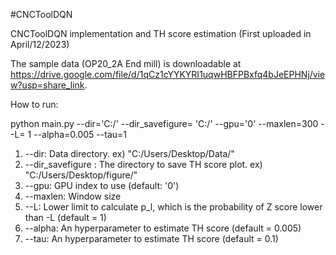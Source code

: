#CNCToolDQN

CNCToolDQN implementation and TH score estimation (First uploaded in April/12/2023)

The sample data (OP20_2A End mill) is downloadable at https://drive.google.com/file/d/1qCz1cYYKYRI1uqwHBFPBxfq4bJeEPHNj/view?usp=share_link.

How to run:

python main.py --dir='C:/' --dir_savefigure= 'C:/'  --gpu='0' --maxlen=300 --L= 1 --alpha=0.005 --tau=1


1) --dir: Data directory. ex) "C:/Users/Desktop/Data/"
2) --dir_savefigure : The directory to save TH score plot. ex) "C:/Users/Desktop/figure/"
3) --gpu: GPU index to use (default: '0')
4) --maxlen: Window size
5) --L: Lower limit to calculate p_l, which is the probability of Z score lower than -L (default = 1)
6) --alpha: An hyperparameter to estimate TH score (default = 0.005) 
7) --tau: An hyperparameter to estimate TH score (default = 0.1)
